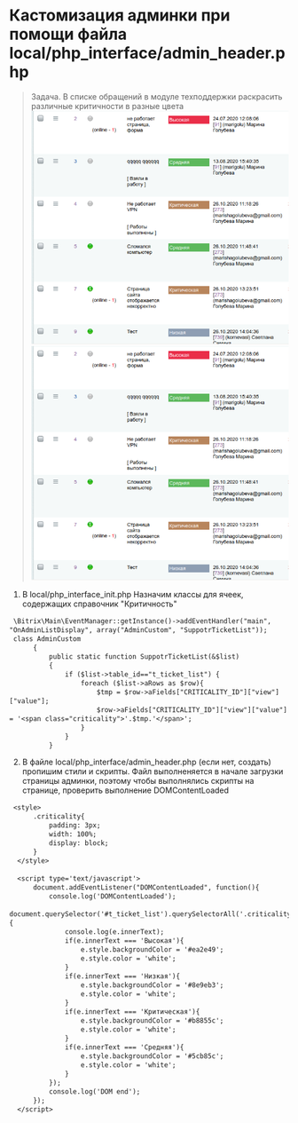 # Кастомизация админки при помощи файла local/php_interface/admin_header.php

> Задача. В списке обращений в модуле техподдержки раскрасить различные критичности в разные цвета
![img](/img/criticality.png)
![img2](https://github.com/golubeva-webmaster/working_practices_on_bitrix/blob/main/img/criticality.png)

1. В local/php_interface_init.php Назначим классы для ячеек, содержащих справочник "Критичность"

```
 \Bitrix\Main\EventManager::getInstance()->addEventHandler("main", "OnAdminListDisplay", array("AdminCustom", "SuppotrTicketList"));
 class AdminCustom
      {
          public static function SuppotrTicketList(&$list)
          {
              if ($list->table_id=="t_ticket_list") {
                  foreach ($list->aRows as $row){
                      $tmp = $row->aFields["CRITICALITY_ID"]["view"]["value"];
                      $row->aFields["CRITICALITY_ID"]["view"]["value"] = '<span class="criticality">'.$tmp.'</span>';
                  }
              }
          }
```

2. В файле local/php_interface/admin_header.php (если нет, создать) пропишим стили и скрипты. Файл выполненяется в начале загрузки страницы админки, поэтому чтобы выполнялись скрипты на странице, проверить выполнение  DOMContentLoaded
```
 <style>
      .criticality{
          padding: 3px;
          width: 100%;
          display: block;
      }
  </style>

  <script type='text/javascript'>
      document.addEventListener("DOMContentLoaded", function(){
          console.log('DOMContentLoaded');
          document.querySelector('#t_ticket_list').querySelectorAll('.criticality').forEach((e)=>{
              console.log(e.innerText);
              if(e.innerText === 'Высокая'){
                  e.style.backgroundColor = '#ea2e49';
                  e.style.color = 'white';
              }
              if(e.innerText === 'Низкая'){
                  e.style.backgroundColor = '#8e9eb3';
                  e.style.color = 'white';
              }
              if(e.innerText === 'Критическая'){
                  e.style.backgroundColor = '#b8855c';
                  e.style.color = 'white';
              }
              if(e.innerText === 'Средняя'){
                  e.style.backgroundColor = '#5cb85c';
                  e.style.color = 'white';
              }
          });
          console.log('DOM end');
      });
  </script>
```
